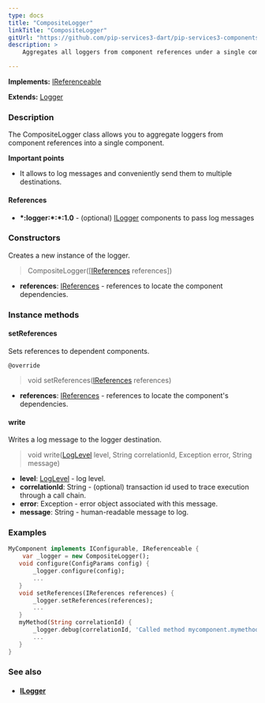 ```yaml
---
type: docs
title: "CompositeLogger"
linkTitle: "CompositeLogger"
gitUrl: "https://github.com/pip-services3-dart/pip-services3-components-dart"
description: >
    Aggregates all loggers from component references under a single component.

---
```


**Implements:** [IReferenceable](../../../commons/refer/ireferenceable)

**Extends:** [Logger](../logger)

### Description

The CompositeLogger class allows you to aggregate loggers from component references into a single component.

**Important points**

- It allows to log messages and conveniently send them to multiple destinations. 

#### References
- **\*:logger:\*:\*:1.0** - (optional) [ILogger](../ilogger) components to pass log messages


### Constructors
Creates a new instance of the logger.

> CompositeLogger([[IReferences](../../../commons/refer/ireferences) references])

- **references**: [IReferences](../../../commons/refer/ireferences) - references to locate the component dependencies.


### Instance methods

#### setReferences
Sets references to dependent components.

`@override`
> void setReferences([IReferences](../../../commons/refer/ireferences) references)

- **references**: [IReferences](../../../commons/refer/ireferences) - references to locate the component's dependencies.

#### write
Writes a log message to the logger destination.

> void write([LogLevel](../log_level) level, String correlationId, Exception error, String message)

- **level**: [LogLevel](../log_level) - log level.
- **correlationId**: String - (optional) transaction id used to trace execution through a call chain.
- **error**: Exception - error object associated with this message.
- **message**: String - human-readable message to log.


### Examples
```dart
MyComponent implements IConfigurable, IReferenceable {
    var _logger = new CompositeLogger();
   void configure(ConfigParams config) {
       _logger.configure(config);
       ...
   }
   void setReferences(IReferences references) {
       _logger.setReferences(references);
       ...
   }
   myMethod(String correlationId) {
       _logger.debug(correlationId, 'Called method mycomponent.mymethod');
       ...
   }
}

```


### See also
- #### [ILogger](../ilogger)
